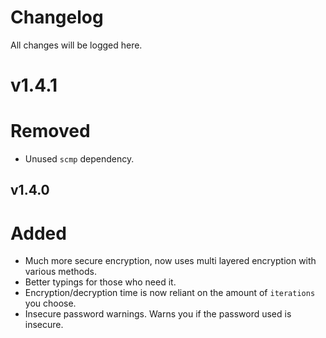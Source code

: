 # Changelog

All changes will be logged here.

# v1.4.1
# Removed
- Unused `scmp` dependency.

## v1.4.0
# Added
- Much more secure encryption, now uses multi layered encryption with various methods.
- Better typings for those who need it.
- Encryption/decryption time is now reliant on the amount of `iterations` you choose.
- Insecure password warnings. Warns you if the password used is insecure.


